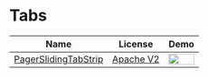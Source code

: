 Tabs
=======
Name | License | Demo
--- | --- | ---
[PagerSlidingTabStrip](https://github.com/jpardogo/PagerSlidingTabStrip) | [Apache V2](http://www.apache.org/licenses/LICENSE-2.0) | <img src="https://raw.githubusercontent.com/jpardogo/PagerSlidingTabStrip/master/art/material_tabs_middle.gif" width="100%">

